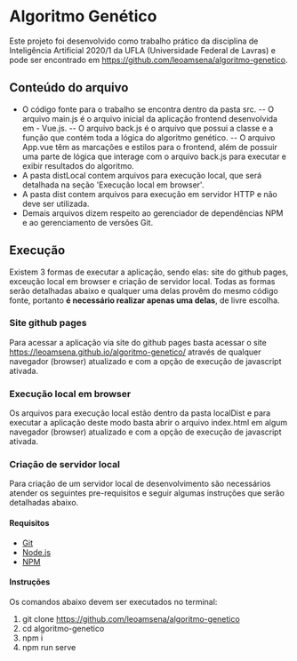 # Algoritmo Genético
Este projeto foi desenvolvido como trabalho prático da disciplina de Inteligência Artificial 2020/1 da UFLA (Universidade Federal de Lavras) e pode ser encontrado em https://github.com/leoamsena/algoritmo-genetico.


Conteúdo do arquivo
---------------	

- O código fonte para o trabalho se encontra dentro da pasta src.
-- O arquivo main.js é o arquivo inicial da aplicação frontend desenvolvida em - Vue.js.
-- O arquivo back.js é o arquivo que possui a classe e a função que contém toda a lógica do algoritmo genético.
-- O arquivo App.vue têm as marcações e estilos para o frontend, além de possuir uma parte de lógica que interage com o arquivo back.js para executar e exibir resultados do algoritmo.
- A pasta distLocal contem arquivos para execução local, que será detalhada na seção  'Execução local em browser'.
- A pasta dist contem arquivos para execução em servidor HTTP e não deve ser utilizada.
- Demais arquivos dizem respeito ao gerenciador de dependências NPM e ao gerenciamento de versões Git.

Execução 
---------------	

Existem 3 formas de executar a aplicação, sendo elas: site do github pages, exceução local em browser e criação de servidor local. Todas as formas serão detalhadas abaixo e qualquer uma delas provêm do mesmo código fonte, portanto **é necessário realizar apenas uma delas**, de livre escolha.

### Site github pages

Para acessar a aplicação via site do github pages basta acessar o site https://leoamsena.github.io/algoritmo-genetico/ através de qualquer navegador (browser) atualizado e com a opção de execução de javascript ativada.

### Execução local em browser
Os arquivos para execução local estão dentro da pasta localDist e para executar a aplicação deste modo basta abrir o arquivo index.html em algum navegador (browser) atualizado e com a opção de execução de javascript ativada.

### Criação de servidor local
Para criação de um servidor local de desenvolvimento são necessários atender os seguintes pre-requisitos e seguir algumas instruções que serão detalhadas abaixo.

#### Requisitos
- [Git](https://git-scm.com/)
- [Node.js](https://nodejs.org/en/)
- [NPM](https://www.npmjs.com/)

#### Instruções
Os comandos abaixo devem ser executados no terminal:
1. git clone https://github.com/leoamsena/algoritmo-genetico
2. cd algoritmo-genetico
3. npm i
4. npm run serve

